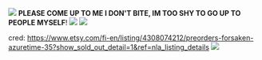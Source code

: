 ![](https://files.catbox.moe/g6eeqd.png)
**PLEASE COME UP TO ME I DON'T BITE, IM TOO SHY TO GO UP TO PEOPLE MYSELF**!
![](https://files.catbox.moe/fg68ie.webp)
![](https://files.catbox.moe/xxfwfg.png)





cred: https://www.etsy.com/fi-en/listing/4308074212/preorders-forsaken-azuretime-35?show_sold_out_detail=1&ref=nla_listing_details
![](https://files.catbox.moe/gkpq15.png)
